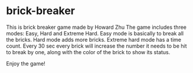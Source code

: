 # brick-breaker
This is brick breaker game made by Howard Zhu
The game includes three modes: Easy, Hard and Extreme Hard.
Easy mode is basically to break all the bricks.
Hard mode adds more bricks.
Extreme hard mode has a time count. Every 30 sec every brick will increase the number it needs to be hit to break by one, along with the color of the brick to show its status.

Enjoy the game!

